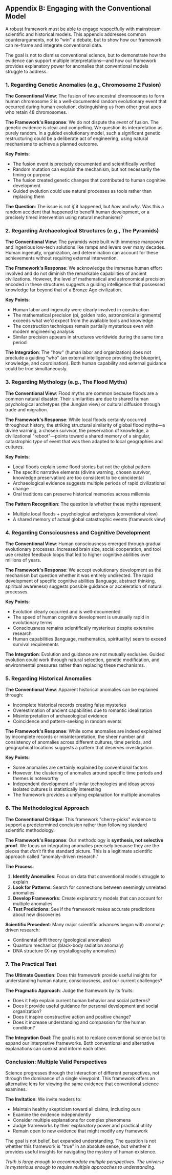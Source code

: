 ## Appendix B: Engaging with the Conventional Model

A robust framework must be able to engage respectfully with mainstream scientific and historical models. This appendix addresses common counterarguments, not to "win" a debate, but to show how our framework can re-frame and integrate conventional data.

The goal is not to dismiss conventional science, but to demonstrate how the evidence can support multiple interpretations—and how our framework provides explanatory power for anomalies that conventional models struggle to address.

### 1. Regarding Genetic Anomalies (e.g., Chromosome 2 Fusion)

**The Conventional View**: The fusion of two ancestral chromosomes to form human chromosome 2 is a well-documented random evolutionary event that occurred during human evolution, distinguishing us from other great apes who retain 48 chromosomes.

**The Framework's Response**: We do not dispute the *event* of fusion. The genetic evidence is clear and compelling. We question its interpretation as purely random. In a guided evolutionary model, such a significant genetic restructuring could be a deliberate act of engineering, using natural mechanisms to achieve a planned outcome.

**Key Points**:

- The fusion event is precisely documented and scientifically verified
- Random mutation can explain the mechanism, but not necessarily the timing or purpose
- The fusion created genetic changes that contributed to human cognitive development
- Guided evolution could use natural processes as tools rather than replacing them

**The Question**: The issue is not *if* it happened, but *how* and *why*. Was this a random accident that happened to benefit human development, or a precisely timed intervention using natural mechanisms?

### 2. Regarding Archaeological Structures (e.g., The Pyramids)

**The Conventional View**: The pyramids were built with immense manpower and ingenious low-tech solutions like ramps and levers over many decades. Human ingenuity, organization, and determination can account for these achievements without requiring external intervention.

**The Framework's Response**: We acknowledge the immense human effort involved and do not diminish the remarkable capabilities of ancient civilizations. However, the level of mathematical and astronomical precision encoded in these structures suggests a guiding intelligence that possessed knowledge far beyond that of a Bronze Age civilization.

**Key Points**:

- Human labor and ingenuity were clearly involved in construction
- The mathematical precision (pi, golden ratio, astronomical alignments) exceeds what we'd expect from the available tools and knowledge
- The construction techniques remain partially mysterious even with modern engineering analysis
- Similar precision appears in structures worldwide during the same time period

**The Integration**: The "how" (human labor and organization) does not preclude a guiding "who" (an external intelligence providing the blueprint, knowledge, and coordination). Both human capability and external guidance could be true simultaneously.

### 3. Regarding Mythology (e.g., The Flood Myths)

**The Conventional View**: Flood myths are common because floods are a common natural disaster. Their similarities are due to shared human psychological archetypes (the Jungian view) or cultural diffusion through trade and migration.

**The Framework's Response**: While local floods certainly occurred throughout history, the striking structural similarity of global flood myths—a divine warning, a chosen survivor, the preservation of knowledge, a civilizational "reboot"—points toward a shared memory of a singular, catastrophic *type* of event that was then adapted to local geographies and cultures.

**Key Points**:

- Local floods explain some flood stories but not the global pattern
- The specific narrative elements (divine warning, chosen survivor, knowledge preservation) are too consistent to be coincidental
- Archaeological evidence suggests multiple periods of rapid civilizational change
- Oral traditions can preserve historical memories across millennia

**The Pattern Recognition**: The question is whether these myths represent:

- Multiple local floods + psychological archetypes (conventional view)
- A shared memory of actual global catastrophic events (framework view)

### 4. Regarding Consciousness and Cognitive Development

**The Conventional View**: Human consciousness emerged through gradual evolutionary processes. Increased brain size, social cooperation, and tool use created feedback loops that led to higher cognitive abilities over millions of years.

**The Framework's Response**: We accept evolutionary development as the mechanism but question whether it was entirely undirected. The rapid development of specific cognitive abilities (language, abstract thinking, spiritual awareness) suggests possible guidance or acceleration of natural processes.

**Key Points**:

- Evolution clearly occurred and is well-documented
- The speed of human cognitive development is unusually rapid in evolutionary terms
- Consciousness remains scientifically mysterious despite extensive research
- Human capabilities (language, mathematics, spirituality) seem to exceed survival requirements

**The Integration**: Evolution and guidance are not mutually exclusive. Guided evolution could work through natural selection, genetic modification, and environmental pressures rather than replacing these mechanisms.

### 5. Regarding Historical Anomalies

**The Conventional View**: Apparent historical anomalies can be explained through:

- Incomplete historical records creating false mysteries
- Overestimation of ancient capabilities due to romantic idealization
- Misinterpretation of archaeological evidence
- Coincidence and pattern-seeking in random events

**The Framework's Response**: While some anomalies are indeed explained by incomplete records or misinterpretation, the sheer number and consistency of anomalies across different cultures, time periods, and geographical locations suggests a pattern that deserves investigation.

**Key Points**:

- Some anomalies are certainly explained by conventional factors
- However, the clustering of anomalies around specific time periods and themes is noteworthy
- Independent development of similar technologies and ideas across isolated cultures is statistically interesting
- The framework provides a unifying explanation for multiple anomalies

### 6. The Methodological Approach

**The Conventional Critique**: This framework "cherry-picks" evidence to support a predetermined conclusion rather than following standard scientific methodology.

**The Framework's Response**: Our methodology is **synthesis, not selective proof**. We focus on integrating anomalies precisely because they are the pieces that *don't* fit the standard picture. This is a legitimate scientific approach called "anomaly-driven research."

**The Process**:

1. **Identify Anomalies**: Focus on data that conventional models struggle to explain
2. **Look for Patterns**: Search for connections between seemingly unrelated anomalies
3. **Develop Frameworks**: Create explanatory models that can account for multiple anomalies
4. **Test Predictions**: See if the framework makes accurate predictions about new discoveries

**Scientific Precedent**: Many major scientific advances began with anomaly-driven research:

- Continental drift theory (geological anomalies)
- Quantum mechanics (black-body radiation anomaly)
- DNA structure (X-ray crystallography anomalies)

### 7. The Practical Test

**The Ultimate Question**: Does this framework provide useful insights for understanding human nature, consciousness, and our current challenges?

**The Pragmatic Approach**: Judge the framework by its fruits:

- Does it help explain current human behavior and social patterns?
- Does it provide useful guidance for personal development and social organization?
- Does it inspire constructive action and positive change?
- Does it increase understanding and compassion for the human condition?

**The Integration Goal**: The goal is not to replace conventional science but to expand our interpretive frameworks. Both conventional and alternative explanations can coexist and inform each other.

### Conclusion: Multiple Valid Perspectives

Science progresses through the interaction of different perspectives, not through the dominance of a single viewpoint. This framework offers an alternative lens for viewing the same evidence that conventional science examines.

**The Invitation**: We invite readers to:

- Maintain healthy skepticism toward all claims, including ours
- Examine the evidence independently
- Consider multiple explanations for complex phenomena
- Judge frameworks by their explanatory power and practical utility
- Remain open to new evidence that might modify any framework

The goal is not belief, but expanded understanding. The question is not whether this framework is "true" in an absolute sense, but whether it provides useful insights for navigating the mystery of human existence.

*Truth is large enough to accommodate multiple perspectives. The universe is mysterious enough to require multiple approaches to understanding.*
